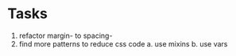 # Tasks

1. refactor margin-<type> to spacing-<number>
2. find more patterns to reduce css code
   a. use mixins
   b. use vars
